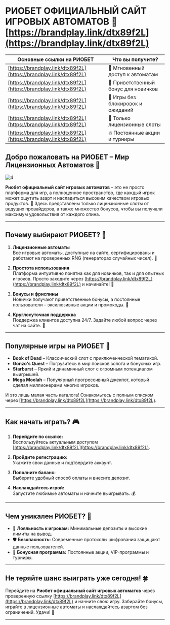 # **РИОБЕТ ОФИЦИАЛЬНЫЙ САЙТ ИГРОВЫХ АВТОМАТОВ** 🎰 [https://brandplay.link/dtx89f2L](https://brandplay.link/dtx89f2L)

| **Основные ссылки на РИОБЕТ** | **Что вы получите?** |
|-------------------------------|-----------------------|
| [https://brandplay.link/dtx89f2L](https://brandplay.link/dtx89f2L) | 📲 Мгновенный доступ к автоматам |
| [https://brandplay.link/dtx89f2L](https://brandplay.link/dtx89f2L) | 🎁 Приветственный бонус для новичков |
| [https://brandplay.link/dtx89f2L](https://brandplay.link/dtx89f2L) | 🚀 Игры без блокировок и ожиданий |
| [https://brandplay.link/dtx89f2L](https://brandplay.link/dtx89f2L) | 🌟 Только лицензионные слоты |
| [https://brandplay.link/dtx89f2L](https://brandplay.link/dtx89f2L) | 🔥 Постоянные акции и турниры |

## Добро пожаловать на РИОБЕТ – Мир Лицензионных Автоматов 🎯
![4](https://github.com/user-attachments/assets/640c0aea-3e11-4550-afce-1d110dce767a)

**Риобет официальный сайт игровых автоматов** – это не просто платформа для игр, а полноценное пространство, где каждый игрок может ощутить азарт и насладиться высоким качеством игровых продуктов. 🌟 Здесь представлены только лицензионные слоты от ведущих провайдеров, а также множество бонусов, чтобы вы получали максимум удовольствия от каждого спина.

---

## Почему выбирают РИОБЕТ? 🌟

1. **Лицензионные автоматы**  
   Все игровые автоматы, доступные на сайте, сертифицированы и работают на проверенных RNG (генераторах случайных чисел). 🎰  

2. **Простота использования**  
   Платформа интуитивно понятна как для новичков, так и для опытных игроков. Просто заходите через [https://brandplay.link/dtx89f2L](https://brandplay.link/dtx89f2L) и начинайте! 🚀  

3. **Бонусы и фриспины**  
   Новички получают приветственные бонусы, а постоянные пользователи – эксклюзивные акции и промокоды. 🎁  

4. **Круглосуточная поддержка**  
   Поддержка клиентов доступна 24/7. Задайте любой вопрос через чат на сайте. 💬  

---

## Популярные игры на РИОБЕТ 💎

- **Book of Dead** – Классический слот с приключенческой тематикой.  
- **Gonzo's Quest** – Погрузитесь в мир поисков золота и бонусных игр.  
- **Starburst** – Яркий и динамичный слот с огромным потенциалом выигрышей.  
- **Mega Moolah** – Популярный прогрессивный джекпот, который сделал миллионерами многих игроков.  

И это лишь малая часть каталога! Ознакомьтесь с полным списком через [https://brandplay.link/dtx89f2L](https://brandplay.link/dtx89f2L).  

---

## Как начать играть? 🎮

1. **Перейдите по ссылке:**  
   Воспользуйтесь актуальным доступом [https://brandplay.link/dtx89f2L](https://brandplay.link/dtx89f2L).  

2. **Пройдите регистрацию:**  
   Укажите свои данные и подтвердите аккаунт.  

3. **Пополните баланс:**  
   Выберите удобный способ оплаты и внесите депозит.  

4. **Наслаждайтесь игрой:**  
   Запустите любимые автоматы и начните выигрывать. 💰  

---

## Чем уникален РИОБЕТ? 🎲

- 💎 **Лояльность к игрокам:** Минимальные депозиты и высокие лимиты на вывод.  
- 🛡️ **Безопасность:** Современные протоколы шифрования защищают данные пользователей.  
- 🎁 **Бонусная программа:** Постоянные акции, VIP-программы и турниры.  

---

## Не теряйте шанс выиграть уже сегодня! 🍀

Перейдите на **Риобет официальный сайт игровых автоматов** через проверенную ссылку [https://brandplay.link/dtx89f2L](https://brandplay.link/dtx89f2L) и начните свою игру. Забирайте бонусы, играйте в лицензионные автоматы и наслаждайтесь азартом без ограничений. Удачи! 🎰

---
